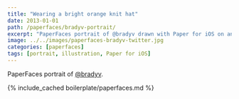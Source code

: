 ```yaml
---
title: "Wearing a bright orange knit hat"
date: 2013-01-01
path: /paperfaces/bradyv-portrait/
excerpt: "PaperFaces portrait of @bradyv drawn with Paper for iOS on an iPad."
image: ../../images/paperfaces-bradyv-twitter.jpg
categories: [paperfaces]
tags: [portrait, illustration, Paper for iOS]
---
```


PaperFaces portrait of [@bradyv](https://twitter.com/bradyv).

{% include_cached boilerplate/paperfaces.md %}
